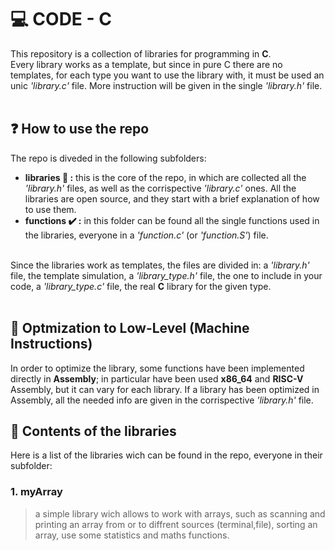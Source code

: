 # :computer: CODE - C
This repository is a collection of libraries for programming in <b>C</b>.
<br>
Every library works as a template, but since in pure C there are no templates, for each type you want to use the library with, it must be used an unic <i>'library.c'</i> file. 
More instruction will be given in the single <i>'library.h'</i> file.
<br>
<br>

## :question: How to use the repo
The repo is diveded in the following subfolders:<br>
  - <b>libraries :file_folder: :</b> this is the core of the repo, in which are collected all the <i>'library.h'</i> files, as well as the corrispective <i>'library.c'</i> ones. 
    All the libraries are open source, and they start with a brief explanation of how to use them.
  - <b>functions :heavy_check_mark: :</b> in this folder can be found all the single functions used in the libraries, everyone in a <i>'function.c'</i> (or <i>'function.S'</i>) file.
  <br>
Since the libraries work as templates, the files are divided in: a <i>'library.h'</i> file, the template simulation, a <i>'library_type.h'</i> file, the one to include in your code, a <i>'library_type.c'</i> file, the real <b>C</b> library for the given type.
<br>
<br>

## :small_red_triangle_down: Optmization to Low-Level (Machine Instructions) 
In order to optimize the library, some functions have been implemented directly in <b>Assembly</b>; in particular have been used <b>x86_64</b> and <b>RISC-V</b> Assembly, but it can vary for each library.
If a library has been optimized in Assembly, all the needed info are given in the corrispective <i>'library.h'</i> file.

## :open_book: Contents of the libraries
Here is a list of the libraries wich can be found in the repo, everyone in their subfolder:<br>
### 1. <b>myArray</b>
>a simple library wich allows to work with arrays, such as scanning and printing an array from or to diffrent sources (terminal,file), sorting an array, use some statistics and maths functions.